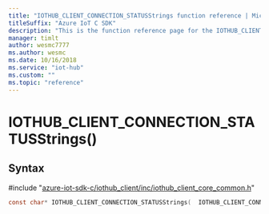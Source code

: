```yaml
---                             
title: "IOTHUB_CLIENT_CONNECTION_STATUSStrings function reference | Microsoft Docs" 
titleSuffix: "Azure IoT C SDK"            
description: "This is the function reference page for the IOTHUB_CLIENT_CONNECTION_STATUSStrings() function in the Azure IoT C SDK. This SDK is used with Azure IoT Hub and Azure IoT Hub Device Provisioning Service"            
manager: timlt                 
author: wesmc7777              
ms.author: wesmc               
ms.date: 10/16/2018                    
ms.service: "iot-hub"             
ms.custom: ""                
ms.topic: "reference"        
---                            
```


# IOTHUB_CLIENT_CONNECTION_STATUSStrings()

## Syntax

\#include "[azure-iot-sdk-c/iothub_client/inc/iothub_client_core_common.h](../iothub-client-core-common-h.md)"  
```C
const char* IOTHUB_CLIENT_CONNECTION_STATUSStrings(  IOTHUB_CLIENT_CONNECTION_STATUS  value);
```

